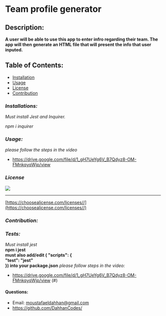 
  # **Team profile generator**

  ## **Description:**
 **A user will be able to use this app to enter infro regarding their team. The app will then generate an HTML file that will present the info that user inputed.**

  ## Table of Contents:
   - [Installation](#installion)
   - [Usage](#usage)
   - [License](#license)
   - [Contribution](#contribution)

  ### *Installations:*

  _Must install Jest and Inquirer._ <br/>
  
  _npm i inquirer_

  ### *Usage:*
  _please follow the steps in the video_
  - https://drive.google.com/file/d/1_gH7UeYg6V_B7Qdyz8-OM-FMnkqyqWjp/view

  ### *License*
  
  
  ![](https://img.shields.io/badge/license--green)
  
  
  ******

  
  [https://choosealicense.com/licenses//](https://choosealicense.com/licenses//)
  

  
  
  ### *Contribution:*


  ### *Tests:*
  _Must install jest_<br/>
  __npm i jest__<br/>
  __must also add/edit ( "scripts": { <br/>
    "test": "jest" <br/>
  }) into your package.json__
  _please follow steps in the video:_
  - https://drive.google.com/file/d/1_gH7UeYg6V_B7Qdyz8-OM-FMnkqyqWjp/view
  (#)

  #### Questions:
 - Email: moustafaeldahhan@gmail.com
 - https://github.com/DahhanCodes/

